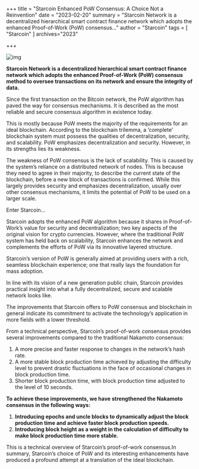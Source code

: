 +++
title = "Starcoin Enhanced PoW Consensus: A Choice Not a Reinvention"
date = "2023-02-20"
summary = "Starcoin Network is a decentralized hierarchical smart contract finance network which adopts the enhanced Proof-of-Work (PoW) consensus..."
author = "Starcoin"
tags = [
    "Starcoin"
]
archives="2023"

+++

![img](https://miro.medium.com/max/1400/1*Czm7FOohp1aYNB9_DEYAAw.png)

**Starcoin Network is a decentralized hierarchical smart contract finance network which adopts the enhanced Proof-of-Work (PoW) consensus method to oversee transactions on its network and ensure the integrity of data.**

Since the first transaction on the Bitcoin network, the PoW algorithm has paved the way for consensus mechanisms. It is described as the most reliable and secure consensus algorithm in existence today.

This is mostly because PoW meets the majority of the requirements for an ideal blockchain. According to the blockchain trilemma, a ‘complete’ blockchain system must possess the qualities of decentralization, security, and scalability. PoW emphasizes decentralization and security. However, in its strengths lies its weakness.

The weakness of PoW consensus is the lack of scalability. This is caused by the system’s reliance on a distributed network of nodes. This is because they need to agree in their majority, to describe the current state of the blockchain, before a new block of transactions is confirmed. While this largely provides security and emphasizes decentralization, usually over other consensus mechanisms, it limits the potential of PoW to be used on a larger scale.

Enter Starcoin…

Starcoin adopts the enhanced PoW algorithm because it shares in Proof-of-Work’s value for security and decentralization; two key aspects of the original vision for crypto currencies. However, where the traditional PoW system has held back on scalability, Starcoin enhances the network and complements the efforts of PoW via its innovative layered structure.

Starcoin’s version of PoW is generally aimed at providing users with a rich, seamless blockchain experience; one that really lays the foundation for mass adoption.

In line with its vision of a new generation public chain, Starcoin provides practical insight into what a fully decentralized, secure and scalable network looks like.

The improvements that Starcoin offers to PoW consensus and blockchain in general indicate its commitment to activate the technology’s application in more fields with a lower threshold.

From a technical perspective, Starcoin’s proof-of-work consensus provides several improvements compared to the traditional Nakamoto consensus:

1. A more precise and faster response to changes in the network’s hash rate.
2. A more stable block production time achieved by adjusting the difficulty level to prevent drastic fluctuations in the face of occasional changes in block production time.
3. Shorter block production time, with block production time adjusted to the level of 10 seconds.

**To achieve these improvements, we have strengthened the Nakamoto consensus in the following ways:**

1. **Introducing epochs and uncle blocks to dynamically adjust the block production time and achieve faster block production speeds.**
2. **Introducing block height as a weight in the calculation of difficulty to make block production time more stable.**

This is a technical overview of Starcoin’s proof-of-work consensus.In summary, Starcoin’s choice of PoW and its interesting enhancements have produced a profound attempt at a translation of the ideal blockchain.